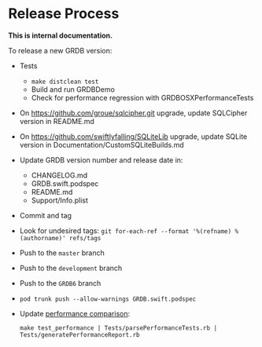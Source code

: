 Release Process
===============

**This is internal documentation.**

To release a new GRDB version:

- Tests
    - `make distclean test`
    - Build and run GRDBDemo
    - Check for performance regression with GRDBOSXPerformanceTests
- On https://github.com/groue/sqlcipher.git upgrade, update SQLCipher version in README.md
- On https://github.com/swiftlyfalling/SQLiteLib upgrade, update SQLite version in Documentation/CustomSQLiteBuilds.md
- Update GRDB version number and release date in:
    - CHANGELOG.md
    - GRDB.swift.podspec
    - README.md
    - Support/Info.plist
- Commit and tag
- Look for undesired tags: `git for-each-ref --format '%(refname) %(authorname)' refs/tags`
- Push to the `master` branch
- Push to the `development` branch
- Push to the `GRDB6` branch
- `pod trunk push --allow-warnings GRDB.swift.podspec`
- Update [performance comparison](https://github.com/groue/GRDB.swift/wiki/Performance):

    `make test_performance | Tests/parsePerformanceTests.rb | Tests/generatePerformanceReport.rb`

